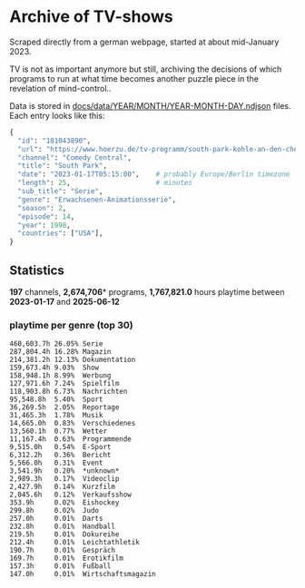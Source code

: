 # Archive of TV-shows

Scraped directly from a german webpage, started at about mid-January 2023.

TV is not as important anymore but still, archiving the decisions of which programs to run at what time
becomes another puzzle piece in the revelation of mind-control.. 

Data is stored in [docs/data/YEAR/MONTH/YEAR-MONTH-DAY.ndjson](docs/data/) files. 
Each entry looks like this:

```python
{
  "id": "181043890", 
  "url": "https://www.hoerzu.de/tv-programm/south-park-kohle-an-den-chefkoch/bid_181043890/", 
  "channel": "Comedy Central", 
  "title": "South Park", 
  "date": "2023-01-17T05:15:00",    # probably Europe/Berlin timezone 
  "length": 25,                     # minutes 
  "sub_title": "Serie", 
  "genre": "Erwachsenen-Animationsserie", 
  "season": 2, 
  "episode": 14, 
  "year": 1998, 
  "countries": ["USA"],
}
```

## Statistics

**197** channels, **2,674,706*** programs, **1,767,821.0** hours playtime between **2023-01-17** and **2025-06-12**


### playtime per genre (top 30)

    460,603.7h 26.05% Serie
    287,804.4h 16.28% Magazin
    214,381.2h 12.13% Dokumentation
    159,673.4h 9.03%  Show
    158,948.1h 8.99%  Werbung
    127,971.6h 7.24%  Spielfilm
    118,903.8h 6.73%  Nachrichten
    95,548.8h  5.40%  Sport
    36,269.5h  2.05%  Reportage
    31,465.3h  1.78%  Musik
    14,665.0h  0.83%  Verschiedenes
    13,560.1h  0.77%  Wetter
    11,167.4h  0.63%  Programmende
    9,515.0h   0.54%  E-Sport
    6,312.2h   0.36%  Bericht
    5,566.0h   0.31%  Event
    3,541.9h   0.20%  *unknown*
    2,989.3h   0.17%  Videoclip
    2,427.9h   0.14%  Kurzfilm
    2,045.6h   0.12%  Verkaufsshow
    353.9h     0.02%  Eishockey
    299.8h     0.02%  Judo
    257.0h     0.01%  Darts
    232.8h     0.01%  Handball
    219.5h     0.01%  Dokureihe
    212.4h     0.01%  Leichtathletik
    190.7h     0.01%  Gespräch
    169.7h     0.01%  Erotikfilm
    157.3h     0.01%  Fußball
    147.0h     0.01%  Wirtschaftsmagazin
